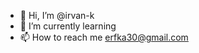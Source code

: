- 👋 Hi, I’m @irvan-k
- 🌱 I’m currently learning 
- 📫 How to reach me erfka30@gmail.com

<!---
irvan-k/irvan-k is a ✨ special ✨ repository because its `README.md` (this file) appears on your GitHub profile.
You can click the Preview link to take a look at your changes.
--->
